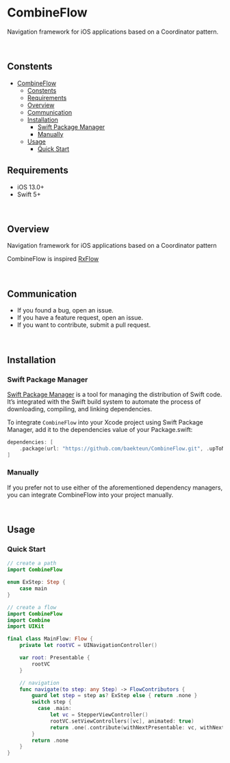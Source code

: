 # CombineFlow

Navigation framework for iOS applications based on a Coordinator pattern.

<br>

## Constents
- [CombineFlow](#combineflow)
  - [Constents](#constents)
  - [Requirements](#requirements)
  - [Overview](#overview)
  - [Communication](#communication)
  - [Installation](#installation)
    - [Swift Package Manager](#swift-package-manager)
    - [Manually](#manually)
  - [Usage](#usage)
    - [Quick Start](#quick-start)


## Requirements
- iOS 13.0+
- Swift 5+

<br>

## Overview
Navigation framework for iOS applications based on a Coordinator pattern

CombineFlow is inspired [RxFlow](https://github.com/RxSwiftCommunity/RxFlow)

<br>

## Communication
- If you found a bug, open an issue.
- If you have a feature request, open an issue.
 - If you want to contribute, submit a pull request.

<br>

## Installation

### Swift Package Manager
[Swift Package Manager](https://www.swift.org/package-manager/) is a tool for managing the distribution of Swift code. It’s integrated with the Swift build system to automate the process of downloading, compiling, and linking dependencies.

To integrate `CombineFlow` into your Xcode project using Swift Package Manager, add it to the dependencies value of your Package.swift:

```swift
dependencies: [
    .package(url: "https://github.com/baekteun/CombineFlow.git", .upToNextMajor(from: "1.0.0"))
]
```

### Manually
If you prefer not to use either of the aforementioned dependency managers, you can integrate CombineFlow into your project manually.

<br>

## Usage

### Quick Start

```swift
// create a path
import CombineFlow

enum ExStep: Step {
    case main
}
```

```swift
// create a flow
import CombineFlow
import Combine
import UIKit

final class MainFlow: Flow {
    private let rootVC = UINavigationController()

    var root: Presentable {
        rootVC
    }

    // navigation
    func navigate(to step: any Step) -> FlowContributors {
        guard let step = step as? ExStep else { return .none }
        switch step {
          case .main:
              let vc = StepperViewController()
              rootVC.setViewControllers([vc], animated: true)
              return .one(.contribute(withNextPresentable: vc, withNextStepper: vc))
        }
        return .none
    }
}
```

